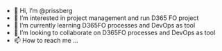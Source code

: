 - 👋 Hi, I’m @prissberg
- 👀 I’m interested in project management and run D365 FO project
- 🌱 I’m currently learning D365FO processes and DevOps as tool
- 💞️ I’m looking to collaborate on D365FO processes and DevOps as tool
- 📫 How to reach me ...

<!---
prissberg/prissberg is a ✨ special ✨ repository because its `README.md` (this file) appears on your GitHub profile.
You can click the Preview link to take a look at your changes.
--->
